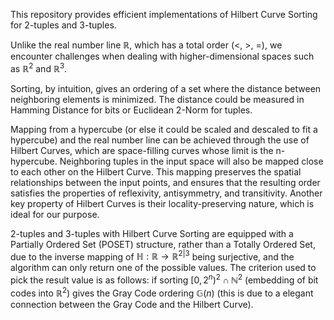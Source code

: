 This repository provides efficient implementations of Hilbert Curve Sorting for 2-tuples and 3-tuples.

Unlike the real number line $\mathbb{R}$, which has a total order ($<$, $>$, $=$),
we encounter challenges when dealing with higher-dimensional spaces such as $\mathbb{R}^2$ and $\mathbb{R}^3$.

Sorting, by intuition, gives an ordering of a set where the distance between neighboring elements is minimized.
The distance could be measured in Hamming Distance for bits or Euclidean 2-Norm for tuples.

Mapping from a hypercube (or else it could be scaled and descaled to fit a hypercube) and the real number line
can be achieved through the use of Hilbert Curves,
which are space-filling curves whose limit is the n-hypercube.
Neighboring tuples in the input space will also be mapped close to each other on the Hilbert Curve.
This mapping preserves the spatial relationships between the input points,
and ensures that the resulting order satisfies the properties of reflexivity, antisymmetry, and transitivity.
Another key property of Hilbert Curves is their locality-preserving nature, which is ideal for our purpose.

2-tuples and 3-tuples with Hilbert Curve Sorting are equipped with a Partially Ordered Set (POSET) structure,
rather than a Totally Ordered Set, due to the inverse mapping of $\mathbb{H}: \mathbb{R} \rightarrow \mathbb{R}^{2 | 3}$ being surjective,
and the algorithm can only return one of the possible values.
The criterion used to pick the result value is as follows: if sorting $[0, 2^n)^2 \cap \mathbb{N}^2$ (embedding of bit codes into $\mathbb{R}^2$)
gives the Gray Code ordering $\mathbb{G}(n)$ (this is due to a elegant connection between the Gray Code and the Hilbert Curve).
